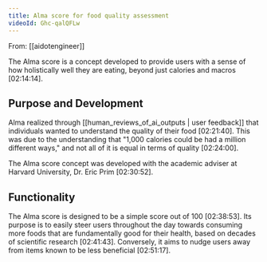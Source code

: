 ```yaml
---
title: Alma score for food quality assessment
videoId: Ghc-qalQFLw
---
```


From: [[aidotengineer]] <br/> 

The Alma score is a concept developed to provide users with a sense of how holistically well they are eating, beyond just calories and macros <a class="yt-timestamp" data-t="02:14:14">[02:14:14]</a>.

## Purpose and Development
Alma realized through [[human_reviews_of_ai_outputs | user feedback]] that individuals wanted to understand the quality of their food <a class="yt-timestamp" data-t="02:21:40">[02:21:40]</a>. This was due to the understanding that "1,000 calories could be had a million different ways," and not all of it is equal in terms of quality <a class="yt-timestamp" data-t="02:24:00">[02:24:00]</a>.

The Alma score concept was developed with the academic adviser at Harvard University, Dr. Eric Prim <a class="yt-timestamp" data-t="02:30:52">[02:30:52]</a>.

## Functionality
The Alma score is designed to be a simple score out of 100 <a class="yt-timestamp" data-t="02:38:53">[02:38:53]</a>. Its purpose is to easily steer users throughout the day towards consuming more foods that are fundamentally good for their health, based on decades of scientific research <a class="yt-timestamp" data-t="02:41:43">[02:41:43]</a>. Conversely, it aims to nudge users away from items known to be less beneficial <a class="yt-timestamp" data-t="02:51:17">[02:51:17]</a>.